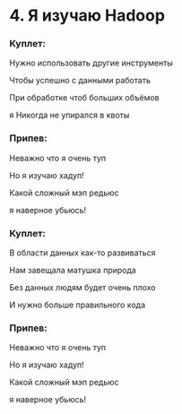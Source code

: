 # 4. Я изучаю Hadoop

### Куплет:
Нужно использовать другие инструменты

Чтобы успешно с данными работать

При обработке чтоб больших объёмов

я Никогда не упирался в квоты

### Припев:
Неважно что я очень туп

Но я изучаю хадуп!

Какой сложный мэп редьюс 

я наверное убьюсь!

### Куплет:
В области данных как-то развиваться

Нам завещала матушка природа

Без данных людям будет очень плохо

И нужно больше правильного кода

### Припев:
Неважно что я очень туп

Но я изучаю хадуп!

Какой сложный мэп редьюс 

я наверное убьюсь!
